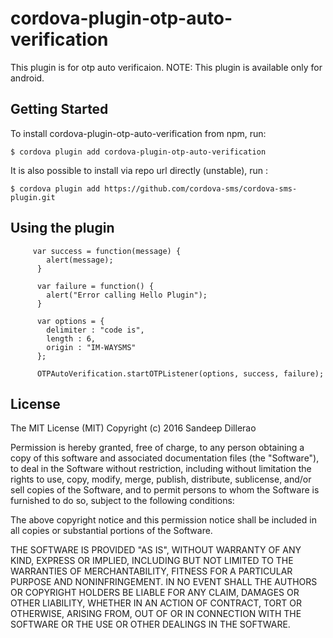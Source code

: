 # cordova-plugin-otp-auto-verification
This plugin is for otp auto verificaion.
NOTE: This plugin is available only for android.

## Getting Started

To install cordova-plugin-otp-auto-verification from npm, run:

```
$ cordova plugin add cordova-plugin-otp-auto-verification
```
It is also possible to install via repo url directly (unstable), run :

```
$ cordova plugin add https://github.com/cordova-sms/cordova-sms-plugin.git
```

## Using the plugin

```
     var success = function(message) {
        alert(message);
      }

      var failure = function() {
        alert("Error calling Hello Plugin");
      }
      
      var options = {
        delimiter : "code is",
        length : 6,
        origin : "IM-WAYSMS"
      };
      
      OTPAutoVerification.startOTPListener(options, success, failure);
```



## License

The MIT License (MIT)
Copyright (c) 2016 Sandeep Dillerao

Permission is hereby granted, free of charge, to any person obtaining a copy of this software and associated documentation files (the "Software"), to deal in the Software without restriction, including without limitation the rights to use, copy, modify, merge, publish, distribute, sublicense, and/or sell copies of the Software, and to permit persons to whom the Software is furnished to do so, subject to the following conditions:

The above copyright notice and this permission notice shall be included in all copies or substantial portions of the Software.

THE SOFTWARE IS PROVIDED "AS IS", WITHOUT WARRANTY OF ANY KIND, EXPRESS OR IMPLIED, INCLUDING BUT NOT LIMITED TO THE WARRANTIES OF MERCHANTABILITY, FITNESS FOR A PARTICULAR PURPOSE AND NONINFRINGEMENT. IN NO EVENT SHALL THE AUTHORS OR COPYRIGHT HOLDERS BE LIABLE FOR ANY CLAIM, DAMAGES OR OTHER LIABILITY, WHETHER IN AN ACTION OF CONTRACT, TORT OR OTHERWISE, ARISING FROM, OUT OF OR IN CONNECTION WITH THE SOFTWARE OR THE USE OR OTHER DEALINGS IN THE SOFTWARE.
